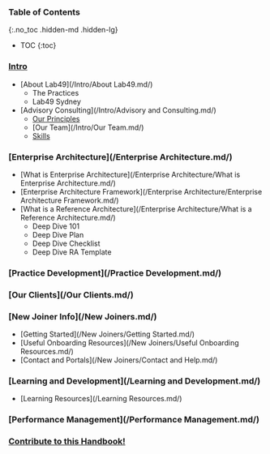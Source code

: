 
### Table of Contents
{:.no_toc .hidden-md .hidden-lg}

- TOC
{:toc}

### [Intro](/Introduction.md/)
* [About Lab49](/Intro/About Lab49.md/)
  * The Practices
  * Lab49 Sydney
* [Advisory Consulting](/Intro/Advisory and Consulting.md/)
  * [Our Principles](/Intro/Principles.md/)
  * [Our Team](/Intro/Our Team.md/)
  * [Skills](/Intro/Skills.md/)

### [Enterprise Architecture](/Enterprise Architecture.md/)
* [What is Enterprise Architecture](/Enterprise Architecture/What is Enterprise Architecture.md/)
* [Enterprise Architecture Framework](/Enterprise Architecture/Enterprise Architecture Framework.md/)
* [What is a Reference Architecture](/Enterprise Architecture/What is a Reference Architecture.md/)
  * Deep Dive 101
  * Deep Dive Plan
  * Deep Dive Checklist
  * Deep Dive RA Template

### [Practice Development](/Practice Development.md/)

### [Our Clients](/Our Clients.md/)

### [New Joiner Info](/New Joiners.md/)
* [Getting Started](/New Joiners/Getting Started.md/)
* [Useful Onboarding Resources](/New Joiners/Useful Onboarding Resources.md/)
* [Contact and Portals](/New Joiners/Contact and Help.md/)

### [Learning and Development](/Learning and Development.md/)
* [Learning Resources](/Learning Resources.md/)

### [Performance Management](/Performance Management.md/)

### [Contribute to this Handbook!](/Contribute.md/)

